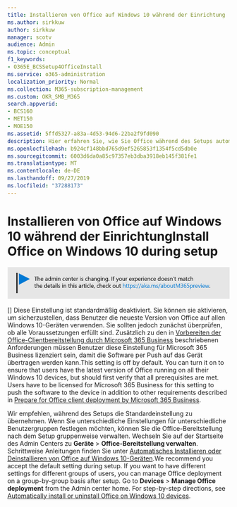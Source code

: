 ```yaml
---
title: Installieren von Office auf Windows 10 während der Einrichtung
ms.author: sirkkuw
author: sirkkuw
manager: scotv
audience: Admin
ms.topic: conceptual
f1_keywords:
- O365E_BCSSetup4OfficeInstall
ms.service: o365-administration
localization_priority: Normal
ms.collection: M365-subscription-management
ms.custom: OKR_SMB_M365
search.appverid:
- BCS160
- MET150
- MOE150
ms.assetid: 5ffd5327-a83a-4d53-94d6-22ba2f9fd090
description: Hier erfahren Sie, wie Sie Office während des Setups automatisch auf Windows 10-Geräten bereitstellen.
ms.openlocfilehash: b924cf148bbd765d9ef5265853f1354f5cd5db0e
ms.sourcegitcommit: 6003d6da0a85c97357eb3dba3918eb145f381fe1
ms.translationtype: MT
ms.contentlocale: de-DE
ms.lasthandoff: 09/27/2019
ms.locfileid: "37288173"
---
```

# <a name="install-office-on-windows-10-during-setup"></a><span data-ttu-id="80575-103">Installieren von Office auf Windows 10 während der Einrichtung</span><span class="sxs-lookup"><span data-stu-id="80575-103">Install Office on Windows 10 during setup</span></span>

![Banner, auf das https://aka.ms/aboutM365previewverwiesen wird.](media/m365admincenterchanging.png)

<span data-ttu-id="80575-p101">[] Diese Einstellung ist standardmäßig deaktiviert. Sie können sie aktivieren, um sicherzustellen, dass Benutzer die neueste Version von Office auf allen Windows 10-Geräten verwenden. Sie sollten jedoch zunächst überprüfen, ob alle Voraussetzungen erfüllt sind. Zusätzlich zu den in [Vorbereiten der Office-Clientbereitstellung durch Microsoft 365 Business](prepare-for-office-client-deployment.md) beschriebenen Anforderungen müssen Benutzer diese Einstellung für Microsoft 365 Business lizenziert sein, damit die Software per Push auf das Gerät übertragen werden kann.</span><span class="sxs-lookup"><span data-stu-id="80575-p101">This setting is off by default. You can turn it on to ensure that users have the latest version of Office running on all their Windows 10 devices, but should first verify that all prerequisites are met. Users have to be licensed for Microsoft 365 Business for this setting to push the software to the device in addition to other requirements described in [Prepare for Office client deployment by Microsoft 365 Business](prepare-for-office-client-deployment.md).</span></span> 
  
<span data-ttu-id="80575-p102">Wir empfehlen, während des Setups die Standardeinstellung zu übernehmen. Wenn Sie unterschiedliche Einstellungen für unterschiedliche Benutzergruppen festlegen möchten, können Sie die Office-Bereitstellung nach dem Setup gruppenweise verwalten. Wechseln Sie auf der Startseite des Admin Centers zu **Geräte** \> **Office-Bereitstellung verwalten**. Schrittweise Anleitungen finden Sie unter [Automatisches Installieren oder Deinstallieren von Office auf Windows 10-Geräten](auto-install-or-uninstall-office.md).</span><span class="sxs-lookup"><span data-stu-id="80575-p102">We recommend you accept the default setting during setup. If you want to have different settings for different groups of users, you can manage Office deployment on a group-by-group basis after setup. Go to **Devices** \> **Manage Office deployment** from the Admin center home. For step-by-step directions, see [Automatically install or uninstall Office on Windows 10 devices](auto-install-or-uninstall-office.md).</span></span>
  

